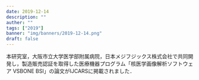 ```yaml
---
date: 2019-12-14
description: ""
auther: ""
tags: ["2019"]
banner: "img/banners/2019-12-14.png"
draft: false
---
```


本研究室，大阪市立大学医学部附属病院，日本メジフジックス株式会社で共同開発し，製造販売認証を取得した医療機器プログラム「核医学画像解析ソフトウェア VSBONE BSI」の論文がIJCARSに掲載されました．
<!--more-->